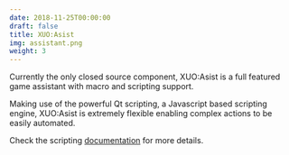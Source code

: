 ```yaml
---
date: 2018-11-25T00:00:00
draft: false
title: XUO:Asist
img: assistant.png
weight: 3
---
```


Currently the only closed source component, XUO:Asist is a full featured game assistant with macro and scripting support.

Making use of the powerful Qt scripting, a Javascript based scripting engine, XUO:Asist is extremely flexible enabling complex actions to be easily automated.

Check the scripting [documentation](http://docs.crossuo.com/scripting/scripting.html) for more details.

